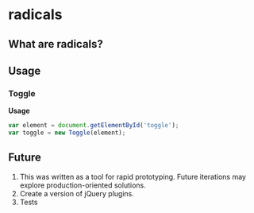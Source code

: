 # radicals

## What are radicals?  

## Usage

### Toggle

**Usage**  
```javascript  
var element = document.getElementById('toggle');
var toggle = new Toggle(element);
```

## Future

1. This was written as a tool for rapid prototyping. Future iterations may explore production-oriented solutions.  
2. Create a version of jQuery plugins.  
3. Tests  